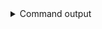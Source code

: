 
<details>
<summary>Command output</summary>

```sh

curl -s \
  http://localhost:8081/subjects/topic-protobuf/versions \
  -X POST \
  -H "Content-Type: application/vnd.schemaregistry.v1+json" \
  --data "{\"schemaType\": \"PROTOBUF\", \"schema\": $(cat user-schema-with-validation-rules.proto  | jq -Rs)}"
cat user-schema-with-validation-rules.proto  | jq -Rs
{"id":2}
```

</details>
      
